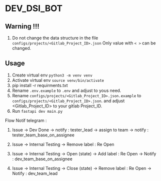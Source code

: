# DEV_DSI_BOT

## Warning !!!
1. Do not change the data structure in the file `configs/projects/<Gitlab_Project_ID>.json`
   Only value with `< >` can be changed.

## Usage
1. Create virtual env `python3 -m venv venv`
2. Activate virtual env `source venv/bin/activate`
3. pip install -r requirments.txt
4. Rename `.env.example` to `.env` and adjust to yous need. 
5. Rename `configs/projects/<Gitlab_Project_ID>.json.example` to `configs/projects/<Gitlab_Project_ID>.json`. and adjust  <Gitlab_Project_ID> to your gitlab Project_ID. 
6. Run `fastapi dev main.py`


Flow Notif telegram : 

1. Issue -> Dev Done 
            -> notify : tester_lead -> assign to team -> notify : tester_team_base_on_assignee

2. Issue -> Internal Testing
            -> Remove label : Re Open

3. Issue -> Internal Testing -> Open (state)
                                -> Add label : Re Open
                                -> Notify : dev_team_base_on_assignee

4. Issue -> Internal Testing -> Close (state)
                                -> Remove label : Re Open
                                -> Notify : dev_team_lead


